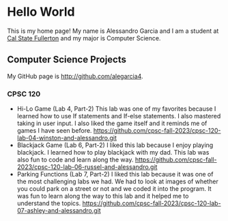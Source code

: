 # Hello World

This is my home page! My name is Alessandro Garcia and I am a student at [Cal State Fullerton](http://www.fullerton.edu/) and my major is Computer Science.

## Computer Science Projects

My GitHub page is http://github.com/alegarcia4.

### CPSC 120

* Hi-Lo Game (Lab 4, Part-2)
    This lab was one of my favorites because I learned how to use If statements and If-else statements. I also mastered taking in user input. I also liked the game itself and it reminds me of games I have seen before.
    https://github.com/cpsc-fall-2023/cpsc-120-lab-04-winston-and-alessandro.git 
* Blackjack Game (Lab 6, Part-2)
    I liked this lab because I enjoy playing blackjack. I learned how to play blackjack with my dad. This lab was also fun to code and learn along the way. 
    https://github.com/cpsc-fall-2023/cpsc-120-lab-06-russel-and-alessandro.git 
* Parking Functions (Lab 7, Part-2) 
    I liked this lab because it was one of the most challenging labs we had. We had to look at images of whether you could park on a street or not and we coded it into the program. It was fun to learn along the way to this lab and it helped me to understand the topics.
    https://github.com/cpsc-fall-2023/cpsc-120-lab-07-ashley-and-alessandro.git 
